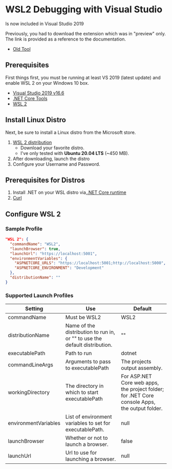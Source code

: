 # WSL2 Debugging with Visual Studio

Is now included in Visual Studio 2019

Previously, you had to download the extension which was in "preview" only. The link is provided as a reference to the documentation.

* [Old Tool](https://marketplace.visualstudio.com/items?itemName=ms-azuretools.Dot-Net-Core-Debugging-With-Wsl2)

## Prerequisites

First things first, you must be running at least VS 2019 (latest update) and enable WSL 2 on your Windows 10 box.

* [Visual Studio 2019 v16.6](https://aka.ms/vs)
* [.NET Core Tools](https://get.dot.net)
* [WSL 2](https://aka.ms/wsl)

## Install Linux Distro

Next, be sure to install a Linux distro from the Microsoft store.

1. [WSL 2 distribution](https://aka.ms/wslstore)
   * Download your favorite distro.
   * I've only tested with **Ubuntu 20.04 LTS** (~450 MB).
2. After downloading, launch the distro
3. Configure your Username and Password.

## Prerequisites for Distros

1. Install .NET on your WSL distro via,[.NET Core runtime](https://aka.ms/WslDotNet)
1. [Curl](https://curl.haxx.se/)

## Configure WSL 2

### Sample Profile
```json
"WSL 2": {
  "commandName": "WSL2",
  "launchBrowser": true,
  "launchUrl": "https://localhost:5001",
  "environmentVariables": {
    "ASPNETCORE_URLS": "https://localhost:5001;http://localhost:5000",
    "ASPNETCORE_ENVIRONMENT": "Development"
  },
  "distributionName": ""
}
```

### Supported Launch Profiles
| Setting | Use | Default |
|---------|-----|---------|
| commandName | Must be WSL2 | WSL2
| distributionName | Name of the distribution to run in, or "" to use the default distribution. | ""
| executablePath | Path to run | dotnet
| commandLineArgs | Arguments to pass to executablePath | The projects output assembly.
| workingDirectory | The directory in which to start executablePath | For ASP.NET Core web apps, the project folder; for .NET Core console Apps, the output folder.
| environmentVariables | List of environment variables to set for executablePath. | null
| launchBrowser | Whether or not to launch a browser. | false
| launchUrl | Url to use for launching a browser. | null
